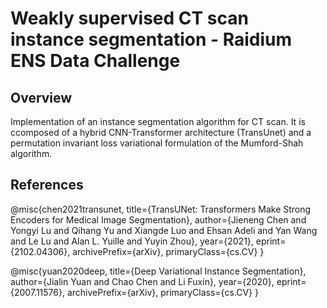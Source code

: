 # Weakly supervised CT scan instance segmentation - Raidium ENS Data Challenge

## Overview 
Implementation of an instance segmentation algorithm for CT scan. It is ccomposed of a hybrid CNN-Transformer architecture (TransUnet) and a permutation invariant loss  variational formulation of the Mumford-Shah
algorithm.

## References 

@misc{chen2021transunet,
      title={TransUNet: Transformers Make Strong Encoders for Medical Image Segmentation}, 
      author={Jieneng Chen and Yongyi Lu and Qihang Yu and Xiangde Luo and Ehsan Adeli and Yan Wang and Le Lu and Alan L. Yuille and Yuyin Zhou},
      year={2021},
      eprint={2102.04306},
      archivePrefix={arXiv},
      primaryClass={cs.CV}
}


@misc{yuan2020deep,
      title={Deep Variational Instance Segmentation}, 
      author={Jialin Yuan and Chao Chen and Li Fuxin},
      year={2020},
      eprint={2007.11576},
      archivePrefix={arXiv},
      primaryClass={cs.CV}
}
